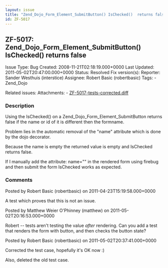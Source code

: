 ```yaml
---
layout: issue
title: "Zend_Dojo_Form_Element_SubmitButton() IsChecked()  returns false"
id: ZF-5017
---
```


ZF-5017: Zend\_Dojo\_Form\_Element\_SubmitButton() IsChecked() returns false
----------------------------------------------------------------------------

 Issue Type: Bug Created: 2008-11-21T02:18:19.000+0000 Last Updated: 2011-05-02T20:47:00.000+0000 Status: Resolved Fix version(s): 
 Reporter:  Sander Westhuis (interstice)  Assignee:  Robert Basic (robertbasic)  Tags: - Zend\_Dojo
 
 Related issues: 
 Attachments: - [ZF-5017-tests-corrected.diff](/issues/secure/attachment/13939/ZF-5017-tests-corrected.diff)
 
### Description

Using the IsChecked() on a Zend\_Dojo\_Form\_Element\_SubmitButton returns false if the name or id of it is different then the formname.

Problem lies in the automatic removal of the "name" attribute which is done by the dojo decorator.

Because the name is empty the returned value is empty and IsChecked returns false.

If I manually add the attribute: name="" in the rendered form using firebug and then submit the form IsChecked works as expected.

 

 

### Comments

Posted by Robert Basic (robertbasic) on 2011-04-23T15:19:58.000+0000

A test which proves that this is not an issue.

 

 

Posted by Matthew Weier O'Phinney (matthew) on 2011-05-02T20:16:53.000+0000

Robert -- tests aren't testing the value _after_ rendering. Can you add a test that renders the form with button, and then checks the button state?

 

 

Posted by Robert Basic (robertbasic) on 2011-05-02T20:37:41.000+0000

Corrected the test case, hopefully it's OK now :)

Also, deleted the old test case.

 

 